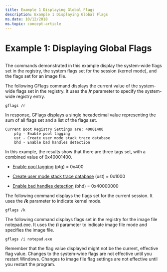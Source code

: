 ```yaml
---
title: Example 1 Displaying Global Flags
description: Example 1 Displaying Global Flags
ms.date: 10/12/2018
ms.topic: concept-article
---
```


# Example 1: Displaying Global Flags


## <span id="ddk_example_1___displaying_global_flags_dtools"></span><span id="DDK_EXAMPLE_1___DISPLAYING_GLOBAL_FLAGS_DTOOLS"></span>


The commands demonstrated in this example display the system-wide flags set in the registry, the system flags set for the session (kernel mode), and the flags set for an image file.

The following GFlags command displays the current value of the system-wide flags set in the registry. It uses the **/r** parameter to specify the system-wide registry entry.

```console
gflags /r 
```

In response, GFlags displays a single hexadecimal value representing the sum of all flags set and a list of the flags set.

```console
Current Boot Registry Settings are: 40001400
    ptg - Enable pool tagging
    ust - Create user mode stack trace database
    bhd - Enable bad handles detection
```

In this example, the results show that there are three tags set, with a combined value of 0x40001400.

-   [Enable pool tagging](enable-pool-tagging.md) (ptg) = 0x400

-   [Create user mode stack trace database](create-user-mode-stack-trace-database.md) (ust) = 0x1000

-   [Enable bad handles detection](enable-bad-handles-detection.md) (bhd) = 0x40000000

The following command displays the flags set for the current session. It uses the **/k** parameter to indicate kernel mode.

```console
gflags /k 
```

The following command displays flags set in the registry for the image file notepad.exe. It uses the **/i** parameter to indicate image file mode and specifies the image file.

```console
gflags /i notepad.exe 
```

Remember that the flag value displayed might not be the current, effective flag value. Changes to the system-wide flags are not effective until you restart Windows. Changes to image file flag settings are not effective until you restart the program.

 

 
